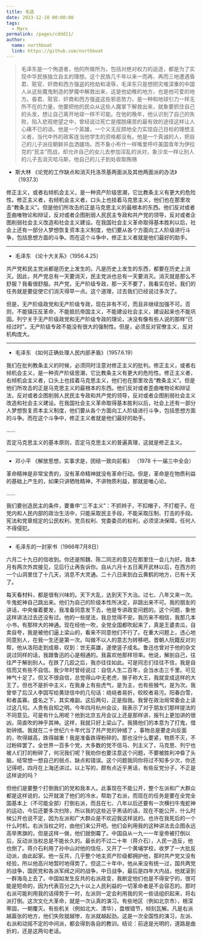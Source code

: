 ```yaml
---
title: 毛选
date: 2023-12-10 00:00:00
tags: 
  - Marx
permalink: /pages/cddd11/
author: 
  name: northboat
  link: https://github.com/northboat
---
```


> 毛泽东是一个殉道者，他的所做所为，包括对绝对权力的追逐，都是为了实现中华民族独立自主的理想。这个民族几千年以来一而再、再而三地遭遇昏君、赃官、奸商和西方强盗的抢劫和凌辱，毛泽东只是想把灾难深重的中国人从这些魔鬼制造的梦魇中解救出来，这是他幼稚的地方，也是他可爱的地方。昏君、赃官、奸商和西方强盗这些邪恶势力，是一种和地球引力一样无所不在的力量，他要把他的民众从这些人魔掌下解救出来，就象要抓住自己的头发，想让自己离开地球一样不可能。在他的晚年，他认识到了自己的失败，陷入悲观绝望之中，曾经说过死亡是摆脱痛苦的最有效的途径这样让人心痛不已的话。他是一个英雄，一个义无反顾地全力实现自己目标的理想主义者，当代中外的政客连当他学生的资格都没有。他是一个真诚的人，把自己的儿子派往朝鲜并血洒疆场。而不象小布什一样嘴里呼吁美国青年为伊拉克的“民主”而战，却允许自己的女儿去参加淫乱的派对，象沙龙一样让别人的儿子去消灭哈马斯，他自己的儿子到处收取贿赂

- 斯大林 《论党的工作缺点和消灭托洛茨基两面派及其他两面派的办法》（1937.3）

修正主义，或者右倾机会主义，是一种资产阶级思潮，它比教条主义有更大的危险性。修正主义者，右倾机会主义者，口头上也挂着马克思主义，他们也在那里攻击“教条主义”。但是他们所攻击的正是马克思主义的最根本的东西。他们反对或者歪曲唯物论和辩证，反对或者企图削弱人民民主专政和共产党的领导，反对或者企图削弱社会主义改造和社会主义建设。在我国社会主义革命取得基本胜利以后，社会上还有一部分人梦想恢复资本主义制度，他们要从各个方面向工人阶级进行斗争，包括思想方面的斗争。而在这个斗争中，修正主义者就是他们最好的助手。

---

- 毛泽东 《论十大关系》（1956.4.25）

共产党和民主党派都是历史上发生的。凡是历史上发生的东西，都要在历史上消灭。因此，共产党总有一天要消灭，民主党派也总有一天要消灭。消灭就是那么不舒服？我看很舒服。共产党，无产阶级专政，那一天不要了，我看实在好。我们的任务就是要促使它们消灭得早一点。这个道理，过去我们已经说过多次了。

但是，无产阶级政党和无产阶级专政，现在非有不可，而且非继续加强不可。否则，不能镇压反革命，不能抵抗帝国主义，不能建设社会主义，建设起来也不能巩固。列宁关于无产阶级政党和无产阶级专政的理论，决没有像有些人说的那样“已经过时”。无产阶级专政不能没有很大的强制性。但是，必须反对官僚主义，反对机构庞大。

---

- 毛泽东 《如何正确处理人民内部矛盾》（1957.6.19）

我们在批判教条主义的时候，必须同时注意对修正主义的批判。修正主义，或者右倾机会主义，是一种资产阶级思潮，它比教条主义有更大的危险性。修正主义者，右倾机会主义者，口头上也挂着马克思主义，他们也在那里攻击“教条主义”。但是他们所攻击的正是马克思主义的最根本的东西。他们反对或者歪曲唯物论和辩证法，反对或者企图削弱人民民主专政和共产党的领导，反对或者企图削弱社会主义改造和社会主义建设。在我国社会主义革命取得基本胜利以后，社会上还有一部分人梦想恢复资本主义制度，他们要从各个方面向工人阶级进行斗争，包括思想方面的斗争。而在这个斗争中，修正主义者就是他们最好的助手。

......

否定马克思主义的基本原则，否定马克思主义的普遍真理，这就是修正主义。

---

- 邓小平 《解放思想，实事求是，团结一致向前看》 （1978 十一届三中全会）

革命精神是非常宝贵的，没有革命精神就没有革命行动。但是，革命是在物质利益的基础上产生的，如果只讲牺牲精神，不讲物质利益，那就是唯心论。

......

我们要创造民主的条件，要重申“三不主义”：不抓辫子，不扣帽子，不打棍子。在党内和人民内部的政治生活中，只能采取民主手段，不能采取压制、打击的手段。宪法和党章规定的公民权利、党员权利、党委委员的权利，必须坚决保障，任何人不得侵犯。

---

- 毛泽东的一封家书（1966年7月8日）

六月二十九日的信收到。你还是照魏、陈二同志的意见在那里住一会儿为好。我本月有两次外宾接见，见后行止再告诉你。自从六月十五日离开武林以后，在西方的一个山洞里住了十几天，消息不大灵通。二十八日来到白云黄鹤的地方，已有十天了。

每天看材料，都是很有兴味的。天下大乱，达到天下大治。过七、八年又来一次。牛鬼蛇神自己跳出来。他们为自己的阶级本性所决定，非跳出来不可。我的朋友的讲话，中央催着要发，我准备同意发下去，他是专讲政变问题的。这个问题，象他这样讲法过去还没有过。他的一些提法，我总觉得不安。我历来不相信，我那几本小书，有那样大的神通。现在经他一吹，全党全国都吹起来了，真是王婆卖瓜，自卖自夸，我是被他们逼上梁山的，看来不同意他们不行了。在重大问题上，违心地同意别人，在我一生还是第一次。叫做不以人的意志为转移吧。晋朝人阮籍反对刘帮，他从洛阳走到成皋，叹到：世无英雄，遂使竖子成名。鲁迅也曾对于他的杂文说过同样的话，我跟鲁迅的心是相通的。我喜欢他那样坦率。他说，解剖自己，往往严于解剖别人。在跌了几跤之后，我亦往往如此。可是同志们往往不信，我是自信而又有些不自信。我少年时曾经说过：自信人生二百年，会当水击三千里。可见神气十足了。但又不很自信，总觉得山中无老虎，猴子称大王，我就变成这样的大王了。但也不是折中主义，在我身上有些虎气，是为主，也有些猴气，是为次。我曾举了后汉人李固写给黄琼信中的几句话：峣峣者易折，皎皎者易污。阳春白雪，和者盖寡。盛名之下，其实难副。这后两句，正是指我。我曾在政治局常委会上读过这几句。人贵有自知之明。今年四月杭州会议，我表示了对于朋友们那样提法的不同意见。可是有什么用呢？他到北京五月会议上还是那样讲，报刊上更加讲的很凶，简直吹的神乎其神。这样，我就只好上梁山了。我猜他们的本意为了打鬼，借助钟馗。我就在二十世纪六十年代当了共产党的钟馗了 。事物总是要走向反面的，吹得越高，跌得越重！我是准备跌得粉碎的。那也没什么要紧，物质不灭，不过粉碎罢了。全世界一百多个党，大多数的党不信马、列主义了，马克思、列宁也被人们打的粉碎了，何况我们呢？我劝你也要注意这个问题，不要被胜利冲昏了头脑，经常想一想自己的弱点、缺点和错误。这个问题我同你将过不知多少次，你还记得吧，四月在上海还讲过。以上写的，颇有点近乎黑话，有些反党分子，不正是这样说的吗？

但他们是要整个打倒我们的党和我本人。此事现在不能公开，整个左派和广大群众都是这样说的，公开就泼了他们的冷水，帮助了右派，而现在的任务是要在全党全国基本上（不可能全部）打倒右派，而且在七、八年以后还要有一次横扫牛鬼蛇神的运动，今后还要多次扫除，所以我的这些近乎黑话的话，现在不能公开，什么时候公开也说不定，因为左派和广大群众是不欢迎我这样说的。也许在我死后的一个什么时机，右派当权之时，由他们来公开吧。他们会利用我的这种讲法去企图永远高举黑旗的，但是这样一做，他们就倒霉了。中国自从一九一一年皇帝被打倒以后，反动派当权总是不能长久的。最长的不过二十年（蒋介石），人民一造反，他也倒了。蒋介石利用了孙中山对他的信任，又开了一个黄埔学校，收罗了一大批反动派，由此起家。他一反共，几乎整个地主资产阶级都拥护他，那时共产党又没有经验，所以他高兴地暂时地得势了。但这二十年中，他从来没有统一过，国共两党的战争，国民党和各派军阀之间的战争，中日战争，最后是四年大内战，他就滚到一群海岛上去了。中国如发生反共的右派政变，我断定他们也是不得安宁的，很可能是短命的，因为代表百分之九十以上人民利益的一切革命者是不会容忍的。那时右派可能利用我的话得势于一时，左派则一定会利用我的另一些话组织起来，将右派打倒。这次文化大革命，就是一次认真的演习。有些地区（例如北京市），根深蒂固，一朝覆灭。有些机关（例如北大、清华），盘根错节，倾刻瓦解。凡是右派越嚣张的地方，他们失败就越惨，左派就越起劲。这是一次全国性的演习，左派、右派和动摇不定的中间派，都会得到各自的教训。结论：前途是光明的，道路是曲折的，还是这两句老话。
